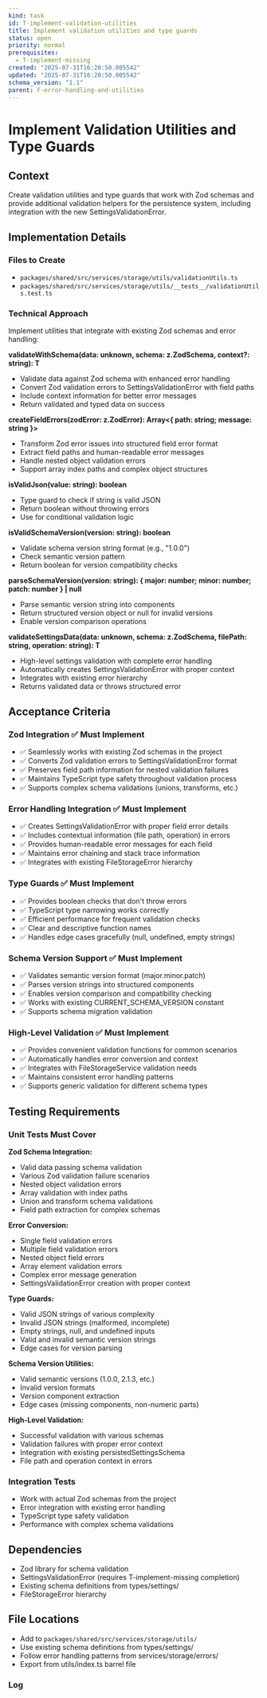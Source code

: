 ```yaml
---
kind: task
id: T-implement-validation-utilities
title: Implement validation utilities and type guards
status: open
priority: normal
prerequisites:
  - T-implement-missing
created: "2025-07-31T16:20:50.005542"
updated: "2025-07-31T16:20:50.005542"
schema_version: "1.1"
parent: F-error-handling-and-utilities
---
```


# Implement Validation Utilities and Type Guards

## Context

Create validation utilities and type guards that work with Zod schemas and provide additional validation helpers for the persistence system, including integration with the new SettingsValidationError.

## Implementation Details

### Files to Create

- `packages/shared/src/services/storage/utils/validationUtils.ts`
- `packages/shared/src/services/storage/utils/__tests__/validationUtils.test.ts`

### Technical Approach

Implement utilities that integrate with existing Zod schemas and error handling:

**validateWithSchema<T>(data: unknown, schema: z.ZodSchema<T>, context?: string): T**

- Validate data against Zod schema with enhanced error handling
- Convert Zod validation errors to SettingsValidationError with field paths
- Include context information for better error messages
- Return validated and typed data on success

**createFieldErrors(zodError: z.ZodError): Array<{ path: string; message: string }>**

- Transform Zod error issues into structured field error format
- Extract field paths and human-readable error messages
- Handle nested object validation errors
- Support array index paths and complex object structures

**isValidJson(value: string): boolean**

- Type guard to check if string is valid JSON
- Return boolean without throwing errors
- Use for conditional validation logic

**isValidSchemaVersion(version: string): boolean**

- Validate schema version string format (e.g., "1.0.0")
- Check semantic version pattern
- Return boolean for version compatibility checks

**parseSchemaVersion(version: string): { major: number; minor: number; patch: number } | null**

- Parse semantic version string into components
- Return structured version object or null for invalid versions
- Enable version comparison operations

**validateSettingsData<T>(data: unknown, schema: z.ZodSchema<T>, filePath: string, operation: string): T**

- High-level settings validation with complete error handling
- Automatically creates SettingsValidationError with proper context
- Integrates with existing error hierarchy
- Returns validated data or throws structured error

## Acceptance Criteria

### Zod Integration ✅ Must Implement

- ✅ Seamlessly works with existing Zod schemas in the project
- ✅ Converts Zod validation errors to SettingsValidationError format
- ✅ Preserves field path information for nested validation failures
- ✅ Maintains TypeScript type safety throughout validation process
- ✅ Supports complex schema validations (unions, transforms, etc.)

### Error Handling Integration ✅ Must Implement

- ✅ Creates SettingsValidationError with proper field error details
- ✅ Includes contextual information (file path, operation) in errors
- ✅ Provides human-readable error messages for each field
- ✅ Maintains error chaining and stack trace information
- ✅ Integrates with existing FileStorageError hierarchy

### Type Guards ✅ Must Implement

- ✅ Provides boolean checks that don't throw errors
- ✅ TypeScript type narrowing works correctly
- ✅ Efficient performance for frequent validation checks
- ✅ Clear and descriptive function names
- ✅ Handles edge cases gracefully (null, undefined, empty strings)

### Schema Version Support ✅ Must Implement

- ✅ Validates semantic version format (major.minor.patch)
- ✅ Parses version strings into structured components
- ✅ Enables version comparison and compatibility checking
- ✅ Works with existing CURRENT_SCHEMA_VERSION constant
- ✅ Supports schema migration validation

### High-Level Validation ✅ Must Implement

- ✅ Provides convenient validation functions for common scenarios
- ✅ Automatically handles error conversion and context
- ✅ Integrates with FileStorageService validation needs
- ✅ Maintains consistent error handling patterns
- ✅ Supports generic validation for different schema types

## Testing Requirements

### Unit Tests Must Cover

**Zod Schema Integration:**

- Valid data passing schema validation
- Various Zod validation failure scenarios
- Nested object validation errors
- Array validation with index paths
- Union and transform schema validations
- Field path extraction for complex schemas

**Error Conversion:**

- Single field validation errors
- Multiple field validation errors
- Nested object field errors
- Array element validation errors
- Complex error message generation
- SettingsValidationError creation with proper context

**Type Guards:**

- Valid JSON strings of various complexity
- Invalid JSON strings (malformed, incomplete)
- Empty strings, null, and undefined inputs
- Valid and invalid semantic version strings
- Edge cases for version parsing

**Schema Version Utilities:**

- Valid semantic versions (1.0.0, 2.1.3, etc.)
- Invalid version formats
- Version component extraction
- Edge cases (missing components, non-numeric parts)

**High-Level Validation:**

- Successful validation with various schemas
- Validation failures with proper error context
- Integration with existing persistedSettingsSchema
- File path and operation context in errors

### Integration Tests

- Work with actual Zod schemas from the project
- Error integration with existing error handling
- TypeScript type safety validation
- Performance with complex schema validations

## Dependencies

- Zod library for schema validation
- SettingsValidationError (requires T-implement-missing completion)
- Existing schema definitions from types/settings/
- FileStorageError hierarchy

## File Locations

- Add to `packages/shared/src/services/storage/utils/`
- Use existing schema definitions from types/settings/
- Follow error handling patterns from services/storage/errors/
- Export from utils/index.ts barrel file

### Log
